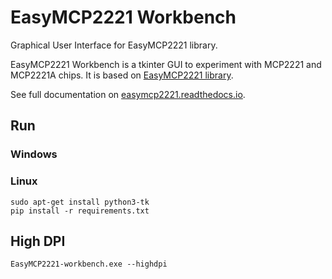 # EasyMCP2221 Workbench
Graphical User Interface for EasyMCP2221 library.

EasyMCP2221 Workbench is a tkinter GUI to experiment with MCP2221 and MCP2221A chips. 
It is based on [EasyMCP2221 library](https://github.com/electronicayciencia/EasyMCP2221).

See full documentation on [easymcp2221.readthedocs.io](https://easymcp2221.readthedocs.io).

## Run

### Windows



### Linux

    sudo apt-get install python3-tk
    pip install -r requirements.txt

## High DPI

    EasyMCP2221-workbench.exe --highdpi



